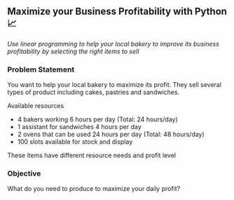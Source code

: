 ## Maximize your Business Profitability with Python 📈
*Use linear programming to help your local bakery to improve its business profitability by selecting the right items to sell*

<p align="center">
  
</p>



### Problem Statement
You want to help your local bakery to maximize its profit. They sell several types of product including cakes, pastries and sandwiches.

Available resources
- 4 bakers working 6 hours per day (Total: 24 hours/day)
- 1 assistant for sandwiches 4 hours per day
- 2 ovens that can be used 24 hours per day (Total: 48 hours/day)
- 100 slots available for stock and display

These items have different resource needs and profit level

<p align="center">
  
</p>

### Objective
What do you need to produce to maximize your daily profit?





